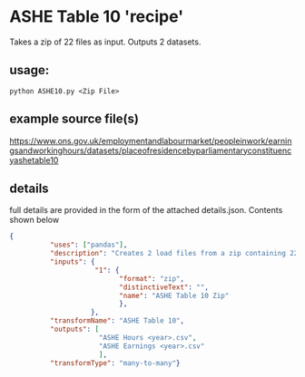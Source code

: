# ASHE Table 10 'recipe'

Takes a zip of 22 files as input. Outputs 2 datasets.


## usage: 
```python ASHE10.py <Zip File>```


## example source file(s)

https://www.ons.gov.uk/employmentandlabourmarket/peopleinwork/earningsandworkinghours/datasets/placeofresidencebyparliamentaryconstituencyashetable10


## details
full details are provided in the form of the attached details.json. Contents shown below

```json
{
          "uses": ["pandas"],
          "description": "Creates 2 load files from a zip containing 22 xls files",
          "inputs": {
                     "1": {
                           "format": "zip",
                           "distinctiveText": "",
                           "name": "ASHE Table 10 Zip"
                           },
                    },
          "transformName": "ASHE Table 10",
          "outputs": [
                      "ASHE Hours <year>.csv",
                      "ASHE Earnings <year>.csv"
                      ],
          "transformType": "many-to-many"}
```
